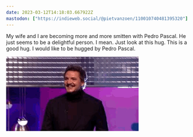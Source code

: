 ```yaml
---
date: 2023-03-12T14:18:03.667922Z
mastodon: ["https://indieweb.social/@pietvanzoen/110010740481395320"]
---
```

My wife and I are becoming more and more smitten with Pedro Pascal. He just seems to be a delightful person. I mean. Just look at this hug. This is a good hug. I would like to be hugged by Pedro Pascal. 

![Pedro Pascal giving a cozy hug to Graham Norton](/media/B59EAAAD-5A7A-409E-9CCC-AC3E797C03D0.gif)
